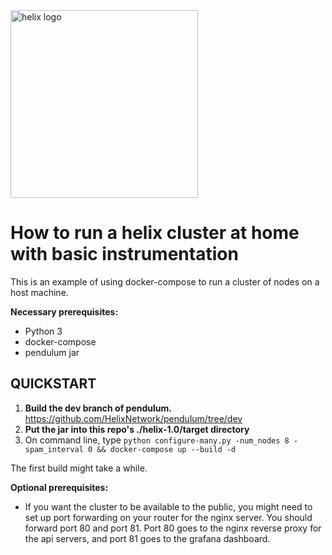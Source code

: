 <img src="https://hlx.ai/images/Helix_Logo-white.svg" alt="helix logo" width="300px"/>

# How to run a helix cluster at home with basic instrumentation
This is an example of using docker-compose to run a cluster of nodes on a host machine.

**Necessary prerequisites:**
* Python 3
* docker-compose
* pendulum jar

## QUICKSTART
1. **Build the dev branch of pendulum.**
https://github.com/HelixNetwork/pendulum/tree/dev
2. **Put the jar into this repo's ./helix-1.0/target directory**
3. On command line, type ```python configure-many.py -num_nodes 8 -spam_interval 0 && docker-compose up --build -d```

The first build might take a while.

**Optional prerequisites:**
* If you want the cluster to be available to the public, you might need to set up port forwarding on your router for the nginx server. You should forward port 80 and port 81. Port 80 goes to the nginx reverse proxy for the api servers, and port 81 goes to the grafana dashboard.
